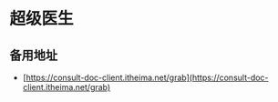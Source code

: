 # 超级医生

<SuperDoctor></SuperDoctor>



## 备用地址

- [https://consult-doc-client.itheima.net/grab](https://consult-doc-client.itheima.net/grab)

